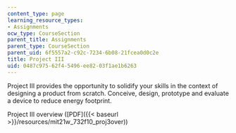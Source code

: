 ```yaml
---
content_type: page
learning_resource_types:
- Assignments
ocw_type: CourseSection
parent_title: Assignments
parent_type: CourseSection
parent_uid: 6f5557a2-c92c-7234-6b08-21fcea0d0c2e
title: Project III
uid: 0487c975-62f4-5496-ee82-03f1ae1b6263
---
```


Project III provides the opportunity to solidify your skills in the context of designing a product from scratch. Conceive, design, prototype and evaluate a device to reduce energy footprint.

Project III overview ([PDF]({{< baseurl >}}/resources/mit21w_732f10_proj3over))